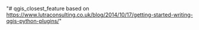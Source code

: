 "# qgis_closest_feature based on https://www.lutraconsulting.co.uk/blog/2014/10/17/getting-started-writing-qgis-python-plugins/" 
